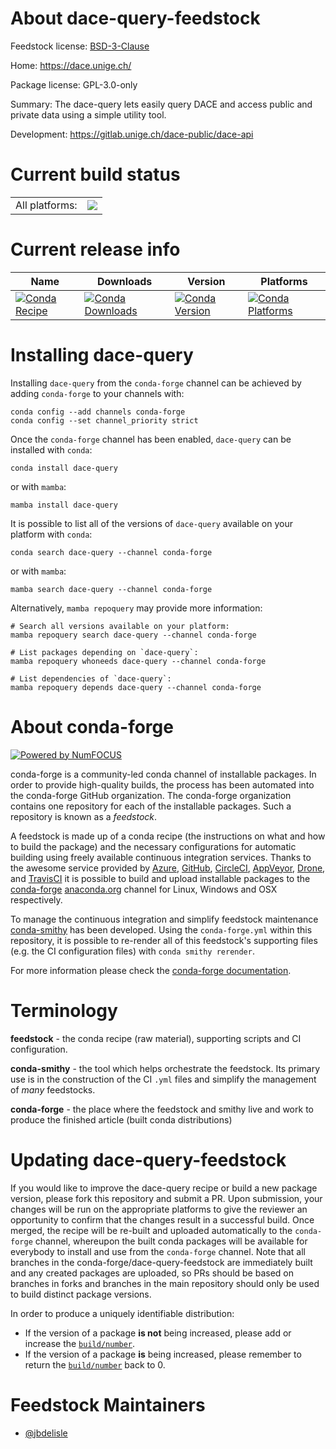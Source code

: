 About dace-query-feedstock
==========================

Feedstock license: [BSD-3-Clause](https://github.com/conda-forge/dace-query-feedstock/blob/main/LICENSE.txt)

Home: https://dace.unige.ch/

Package license: GPL-3.0-only

Summary: The dace-query lets easily query DACE and access public and private data using a simple utility tool.

Development: https://gitlab.unige.ch/dace-public/dace-api

Current build status
====================


<table><tr><td>All platforms:</td>
    <td>
      <a href="https://dev.azure.com/conda-forge/feedstock-builds/_build/latest?definitionId=20844&branchName=main">
        <img src="https://dev.azure.com/conda-forge/feedstock-builds/_apis/build/status/dace-query-feedstock?branchName=main">
      </a>
    </td>
  </tr>
</table>

Current release info
====================

| Name | Downloads | Version | Platforms |
| --- | --- | --- | --- |
| [![Conda Recipe](https://img.shields.io/badge/recipe-dace--query-green.svg)](https://anaconda.org/conda-forge/dace-query) | [![Conda Downloads](https://img.shields.io/conda/dn/conda-forge/dace-query.svg)](https://anaconda.org/conda-forge/dace-query) | [![Conda Version](https://img.shields.io/conda/vn/conda-forge/dace-query.svg)](https://anaconda.org/conda-forge/dace-query) | [![Conda Platforms](https://img.shields.io/conda/pn/conda-forge/dace-query.svg)](https://anaconda.org/conda-forge/dace-query) |

Installing dace-query
=====================

Installing `dace-query` from the `conda-forge` channel can be achieved by adding `conda-forge` to your channels with:

```
conda config --add channels conda-forge
conda config --set channel_priority strict
```

Once the `conda-forge` channel has been enabled, `dace-query` can be installed with `conda`:

```
conda install dace-query
```

or with `mamba`:

```
mamba install dace-query
```

It is possible to list all of the versions of `dace-query` available on your platform with `conda`:

```
conda search dace-query --channel conda-forge
```

or with `mamba`:

```
mamba search dace-query --channel conda-forge
```

Alternatively, `mamba repoquery` may provide more information:

```
# Search all versions available on your platform:
mamba repoquery search dace-query --channel conda-forge

# List packages depending on `dace-query`:
mamba repoquery whoneeds dace-query --channel conda-forge

# List dependencies of `dace-query`:
mamba repoquery depends dace-query --channel conda-forge
```


About conda-forge
=================

[![Powered by
NumFOCUS](https://img.shields.io/badge/powered%20by-NumFOCUS-orange.svg?style=flat&colorA=E1523D&colorB=007D8A)](https://numfocus.org)

conda-forge is a community-led conda channel of installable packages.
In order to provide high-quality builds, the process has been automated into the
conda-forge GitHub organization. The conda-forge organization contains one repository
for each of the installable packages. Such a repository is known as a *feedstock*.

A feedstock is made up of a conda recipe (the instructions on what and how to build
the package) and the necessary configurations for automatic building using freely
available continuous integration services. Thanks to the awesome service provided by
[Azure](https://azure.microsoft.com/en-us/services/devops/), [GitHub](https://github.com/),
[CircleCI](https://circleci.com/), [AppVeyor](https://www.appveyor.com/),
[Drone](https://cloud.drone.io/welcome), and [TravisCI](https://travis-ci.com/)
it is possible to build and upload installable packages to the
[conda-forge](https://anaconda.org/conda-forge) [anaconda.org](https://anaconda.org/)
channel for Linux, Windows and OSX respectively.

To manage the continuous integration and simplify feedstock maintenance
[conda-smithy](https://github.com/conda-forge/conda-smithy) has been developed.
Using the ``conda-forge.yml`` within this repository, it is possible to re-render all of
this feedstock's supporting files (e.g. the CI configuration files) with ``conda smithy rerender``.

For more information please check the [conda-forge documentation](https://conda-forge.org/docs/).

Terminology
===========

**feedstock** - the conda recipe (raw material), supporting scripts and CI configuration.

**conda-smithy** - the tool which helps orchestrate the feedstock.
                   Its primary use is in the construction of the CI ``.yml`` files
                   and simplify the management of *many* feedstocks.

**conda-forge** - the place where the feedstock and smithy live and work to
                  produce the finished article (built conda distributions)


Updating dace-query-feedstock
=============================

If you would like to improve the dace-query recipe or build a new
package version, please fork this repository and submit a PR. Upon submission,
your changes will be run on the appropriate platforms to give the reviewer an
opportunity to confirm that the changes result in a successful build. Once
merged, the recipe will be re-built and uploaded automatically to the
`conda-forge` channel, whereupon the built conda packages will be available for
everybody to install and use from the `conda-forge` channel.
Note that all branches in the conda-forge/dace-query-feedstock are
immediately built and any created packages are uploaded, so PRs should be based
on branches in forks and branches in the main repository should only be used to
build distinct package versions.

In order to produce a uniquely identifiable distribution:
 * If the version of a package **is not** being increased, please add or increase
   the [``build/number``](https://docs.conda.io/projects/conda-build/en/latest/resources/define-metadata.html#build-number-and-string).
 * If the version of a package **is** being increased, please remember to return
   the [``build/number``](https://docs.conda.io/projects/conda-build/en/latest/resources/define-metadata.html#build-number-and-string)
   back to 0.

Feedstock Maintainers
=====================

* [@jbdelisle](https://github.com/jbdelisle/)

